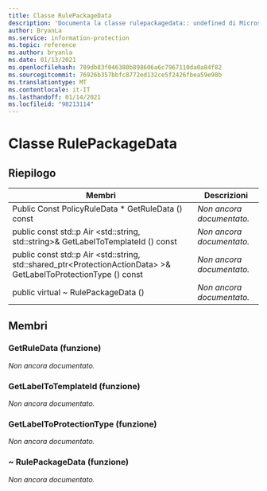 ```yaml
---
title: Classe RulePackageData
description: 'Documenta la classe rulepackagedata:: undefined di Microsoft Information Protection (MIP) SDK.'
author: BryanLa
ms.service: information-protection
ms.topic: reference
ms.author: bryanla
ms.date: 01/13/2021
ms.openlocfilehash: 709db83f046380b898606a6c7967110da0a84f82
ms.sourcegitcommit: 76926b357bbfc8772ed132ce5f2426fbea59e98b
ms.translationtype: MT
ms.contentlocale: it-IT
ms.lasthandoff: 01/14/2021
ms.locfileid: "98213114"
---
```

# <a name="class-rulepackagedata"></a>Classe RulePackageData 
  
## <a name="summary"></a>Riepilogo
 Membri                        | Descrizioni                                
--------------------------------|---------------------------------------------
Public Const PolicyRuleData * GetRuleData () const  | _Non ancora documentato._
public const std::p Air \<std::string, std::string\>& GetLabelToTemplateId () const  | _Non ancora documentato._
public const std::p Air \<std::string, std::shared_ptr\<ProtectionActionData\> \>& GetLabelToProtectionType () const  | _Non ancora documentato._
public virtual ~ RulePackageData ()  | _Non ancora documentato._
  
## <a name="members"></a>Membri
  
### <a name="getruledata-function"></a>GetRuleData (funzione)
_Non ancora documentato._

  
### <a name="getlabeltotemplateid-function"></a>GetLabelToTemplateId (funzione)
_Non ancora documentato._

  
### <a name="getlabeltoprotectiontype-function"></a>GetLabelToProtectionType (funzione)
_Non ancora documentato._

  
### <a name="rulepackagedata-function"></a>~ RulePackageData (funzione)
_Non ancora documentato._
